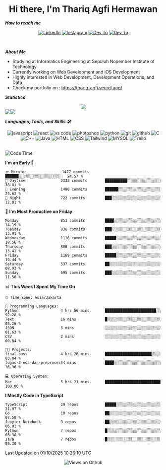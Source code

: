 <div align="center">
  <h1>Hi there, I'm Thariq Agfi Hermawan</h1>
</div>


***How to reach me***
<p align='center'>
   <a href="https://www.linkedin.com/in/thariqagfihermawan" target="_blank"><img src="https://img.shields.io/badge/LinkedIn-0077B5?style=for-the-badge&logo=linkedin&logoColor=white" alt="LinkedIn"></a>
   <a href="https://www.instagram.com/thoriqagfi" target="_blank"><img src="https://img.shields.io/badge/Instagram-E4405F?style=for-the-badge&logo=instagram&logoColor=white" alt="Instagram"></a>
   <a href="https://medium.com/@thoriq.aghfi60" target="_blank"><img src="https://img.shields.io/badge/Medium-12100E?style=for-the-badge&logo=medium&logoColor=white" alt="Dev To"></a>
   <a href="https://linktr.ee/thoriqagfi" target="_blank"><img src="https://img.shields.io/badge/linktree-1de9b6?style=for-the-badge&logo=linktree&logoColor=white" alt="Dev To"></a>
</p>

<br>

***About Me***
- Studying at Informatics Engineering at Sepuluh Nopember Institute of Technology
- Currently working on Web Development and iOS Development
- Highly interested in Web Development, Development Operations, and Data
- Check my portfolio on : https://thoriq-agfi.vercel.app/

***Statistics***

<!-- [![GitHub Streak](http://github-readme-streak-stats.herokuapp.com?user=thoriqagfi&theme=dark)](https://git.io/streak-stats) -->

<div align="center">
  <img src="http://github-readme-streak-stats.herokuapp.com?user=thoriqagfi&theme=chartreuse-dark"/>
</div>

<div align="center">
  <div style="display: flex;">
    <img src="https://github-readme-stats.vercel.app/api/top-langs/?username=thoriqagfi&layout=compact&theme=chartreuse-dark&langs_count=8" />
    <img src="https://github-readme-stats.vercel.app/api?username=thoriqagfi&show_icons=true&theme=chartreuse-dark"/>
  </div>
</div>

<!-- [![Top Langs](https://github-readme-stats.vercel.app/api/top-langs/?username=thoriqagfi&layout=compact&&theme=chartreuse-dark&langs_count=8)](https://github.com/thoriqagfi)
< ![Agfi's GitHub stats](https://github-readme-stats.vercel.app/api?username=thoriqagfi&show_icons=true&theme=chartreuse-dark) -->

***Languages, Tools, and Skills 🛠***

  <div align="center">
    <img src="https://img.shields.io/badge/JavaScript-F7DF1E?style=for-the-badge&logo=javascript&logoColor=black" alt="javascript" />
    <img src="https://img.shields.io/badge/React-61DAFB?style=for-the-badge&logo=react&logoColor=black" alt="react" />
    <img src="https://img.shields.io/badge/vs%20code-007ACC?style=for-the-badge&logo=visual%20studio%20code&logoColor=white" alt="vs code" />
    <img src="https://img.shields.io/badge/adobe%20photoshop-31A8FF?style=for-the-badge&logo=adobe%20photoshop&logoColor=white" alt="photoshop" />
    <img src="https://img.shields.io/badge/python-3776AB?style=for-the-badge&logo=python&logoColor=white" alt="python" />
    <img src="https://img.shields.io/badge/Git-F05032?style=for-the-badge&logo=git&logoColor=white" alt="git" />
    <img src="https://img.shields.io/badge/GitHub-100000?style=for-the-badge&logo=github&logoColor=white" alt="github" />
    <img src="https://img.shields.io/badge/c-%2300599C.svg?style=for-the-badge&logo=c&logoColor=white" alt="C" />
    <img src="https://img.shields.io/badge/c++-%2300599C.svg?style=for-the-badge&logo=c%2B%2B&logoColor=white" alt="C++" />
    <img src="https://img.shields.io/badge/Java-ED8B00?style=for-the-badge&logo=java&logoColor=white" alt="Java"/>
    <img src="https://img.shields.io/badge/HTML5-E34F26?style=for-the-badge&logo=html5&logoColor=white" alt="HTML" />
    <img src="https://img.shields.io/badge/CSS-239120?&style=for-the-badge&logo=css3&logoColor=white" alt ="CSS" />
    <img src="https://img.shields.io/badge/tailwindcss-%2338B2AC.svg?style=for-the-badge&logo=tailwind-css&logoColor=white" alt="Tailwind" />
    <img src="https://img.shields.io/badge/MySQL-00000F?style=for-the-badge&logo=mysql&logoColor=white" alt="MYSQL" />
    <img src="https://img.shields.io/badge/Trello-%23026AA7.svg?style=for-the-badge&logo=Trello&logoColor=white" alt="Trello" />
  </div><br>

<!--START_SECTION:waka-->
![Code Time](http://img.shields.io/badge/Code%20Time-1%2C485%20hrs%2011%20mins-blue)

**I'm an Early 🐤** 

```text
🌞 Morning                1477 commits        ██████░░░░░░░░░░░░░░░░░░░   24.57 % 
🌆 Daytime                2333 commits        ██████████░░░░░░░░░░░░░░░   38.81 % 
🌃 Evening                1480 commits        ██████░░░░░░░░░░░░░░░░░░░   24.62 % 
🌙 Night                  722 commits         ███░░░░░░░░░░░░░░░░░░░░░░   12.01 % 
```
📅 **I'm Most Productive on Friday** 

```text
Monday                   853 commits         ████░░░░░░░░░░░░░░░░░░░░░   14.19 % 
Tuesday                  836 commits         ███░░░░░░░░░░░░░░░░░░░░░░   13.91 % 
Wednesday                1116 commits        █████░░░░░░░░░░░░░░░░░░░░   18.56 % 
Thursday                 806 commits         ███░░░░░░░░░░░░░░░░░░░░░░   13.41 % 
Friday                   1169 commits        █████░░░░░░░░░░░░░░░░░░░░   19.44 % 
Saturday                 537 commits         ██░░░░░░░░░░░░░░░░░░░░░░░   08.93 % 
Sunday                   695 commits         ███░░░░░░░░░░░░░░░░░░░░░░   11.56 % 
```


📊 **This Week I Spent My Time On** 

```text
🕑︎ Time Zone: Asia/Jakarta

💬 Programming Languages: 
Python                   4 hrs 56 mins       ███████████████████████░░   92.28 % 
Text                     16 mins             █░░░░░░░░░░░░░░░░░░░░░░░░   05.26 % 
JSON                     5 mins              ░░░░░░░░░░░░░░░░░░░░░░░░░   01.63 % 
CSV                      2 mins              ░░░░░░░░░░░░░░░░░░░░░░░░░   00.84 % 

🐱‍💻 Projects: 
final-boss               4 hrs 26 mins       █████████████████████░░░░   83.04 % 
tugas-2-eda-dan-preproces54 mins             ████░░░░░░░░░░░░░░░░░░░░░   16.96 % 

💻 Operating System: 
Mac                      5 hrs 21 mins       █████████████████████████   100.00 % 
```

**I Mostly Code in TypeScript** 

```text
TypeScript               29 repos            █████░░░░░░░░░░░░░░░░░░░░   21.97 % 
Go                       10 repos            ██░░░░░░░░░░░░░░░░░░░░░░░   07.58 % 
Jupyter Notebook         9 repos             ██░░░░░░░░░░░░░░░░░░░░░░░   06.82 % 
Python                   7 repos             █░░░░░░░░░░░░░░░░░░░░░░░░   05.30 % 
Java                     7 repos             █░░░░░░░░░░░░░░░░░░░░░░░░   05.30 % 
```




 Last Updated on 01/10/2025 10:26:10 UTC
<!--END_SECTION:waka-->

<div align="center">
<img src="https://komarev.com/ghpvc/?username=thoriqagfi&color=blue" alt="Views on Github" />
</div>

